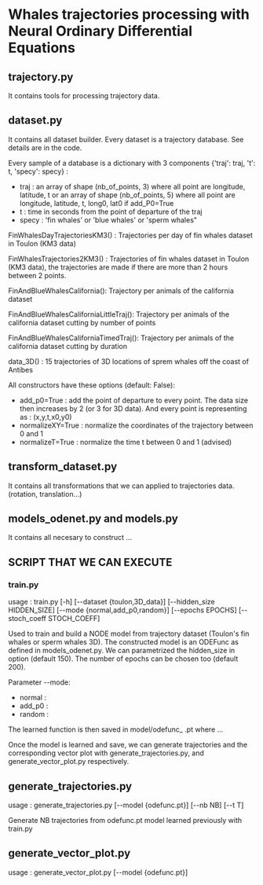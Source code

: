 # Whales trajectories processing with Neural Ordinary Differential Equations

## trajectory.py 

It contains tools for processing trajectory data.

## dataset.py

It contains all dataset builder. Every dataset is a trajectory database. See details are in the code.

Every sample of a database is a dictionary with 3 components {'traj': traj, 't': t, 'specy': specy} :
- traj : an array of shape (nb_of_points, 3) where all point are longitude, latitude, t
    or an array of shape (nb_of_points, 5) where all point are longitude, latitude, t, long0, lat0 if add_P0=True
- t : time in seconds from the point of departure of the traj
- specy : 'fin whales' or 'blue whales' or 'sperm whales"


FinWhalesDayTrajectoriesKM3() : Trajectories per day of fin whales dataset in Toulon (KM3 data)

FinWhalesTrajectories2KM3() : Trajectories of fin whales dataset in Toulon (KM3 data), the trajectories are made if there are more than 2 hours between 2 points.

FinAndBlueWhalesCalifornia(): Trajectory per animals of the california dataset

FinAndBlueWhalesCaliforniaLittleTraj(): Trajectory per animals of the california dataset cutting by number of points

FinAndBlueWhalesCaliforniaTimedTraj(): Trajectory per animals of the california dataset cutting by duration

data_3D() : 15 trajectories of 3D locations of sprem whales off the coast of Antibes 

All constructors have these options (default: False): 
- add_p0=True : add the point of departure to every point. The data size then increases by 2 (or 3 for 3D data). And every point is representing as : (x,y,t,x0,y0)
- normalizeXY=True : normalize the coordinates of the trajectory between 0 and 1
- normalizeT=True : normalize the time t between 0 and 1 (advised)



## transform_dataset.py

It contains all transformations that we can applied to trajectories data. (rotation, translation...)

## models_odenet.py and models.py

It contains all necesary to construct ...

## SCRIPT THAT WE CAN EXECUTE

### train.py 
usage : train.py [-h] [--dataset {toulon,3D_data}] [--hidden_size HIDDEN_SIZE] [--mode {normal,add_p0,random}] [--epochs EPOCHS] [--stoch_coeff STOCH_COEFF]

Used to train and build a NODE model from trajectory dataset (Toulon's fin whales or sperm whales 3D). The constructed model is an ODEFunc as defined in models_odenet.py. We can parametrized the hidden_size in option (default 150). The number of epochs can be chosen too (default 200). 

Parameter --mode:
- normal :
- add_p0 :
- random :

The learned function is then saved in model/odefunc_ .pt where ... 

Once the model is learned and save, we can generate trajectories and the corresponding vector plot with generate_trajectories.py, and generate_vector_plot.py respectively.

## generate_trajectories.py
usage : generate_trajectories.py [--model {odefunc.pt}] [--nb NB] [--t T]

Generate NB trajectories from odefunc.pt model learned previously with train.py

## generate_vector_plot.py
usage : generate_vector_plot.py [--model {odefunc.pt}]

